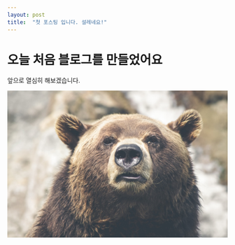 ```yaml
---
layout: post
title:  "첫 포스팅 입니다. 설레네요!"
---
```


# 오늘 처음 블로그를 만들었어요

앞으로 열심히 해보겠습니다.

![](../images/2022-08-19-first/5bd9aae81359cda129231d10275342161a6d0e9f.jpg)

